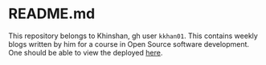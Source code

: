 # README.md

This repository belongs to Khinshan, gh user `kkhan01`. This contains weekly
blogs written by him for a course in Open Source software development. One
should be able to view the deployed
[here](https://hunter-college-ossd-fall-2019.github.io/kkhan01-weekly/).
